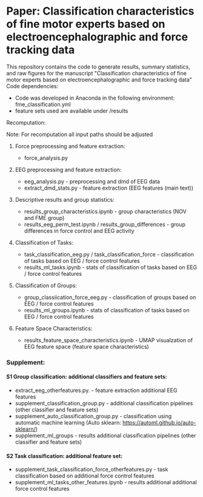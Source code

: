 
# Paper: Classification characteristics of fine motor experts based on electroencephalographic and force tracking data 

This repository contains the code to generate results, summary statistics, and raw figures for the manuscript "Classification characteristics of fine motor experts based on electroencephalographic and force tracking data"\
Code dependencies:

- Code was developed in Anaconda in the following environment: fme_classification.yml
- feature sets used are available under /results

Recomputation: 

Note: For recomputation all input paths should be adjusted 

1. Force preprocessing and feature extraction: 
    - force_analysis.py  

2. EEG preprocessing and feature extraction: 
    - eeg_analysis.py - preprocessing and dmd of EEG data
    - extract_dmd_stats.py - feature extraction (EEG features (main text))

3. Descriptive results and group statistics: 
    - results_group_characteristics.ipynb - group characteristics (NOV and FME group)
    - results_eeg_perm_test.ipynb / results_group_differences -  group differences in force control and EEG activity

4. Classification of Tasks: 
    - task_classification_eeg.py / task_classification_force - classification of tasks based on EEG / force control features
    - results_ml_tasks.ipynb - stats of classification of tasks based on EEG / force control features

5. Classification of Groups: 
    - group_classiication_force_eeg.py - classification of groups based on EEG / force control features
    - results_ml_groups.ipynb - stats of classification of tasks based on EEG / force control features

6. Feature Space Characteristics:
    - results_feature_space_characteristics.ipynb - UMAP visualzation of EEG feature space (feature space characteristics) 

### Supplement: 

#### S1 Group classification: additional classifiers and feature sets: 
- extract_eeg_otherfeatures.py. - feature extraction additional EEG features
- supplement_classification_group.py - additional classification pipelines (other classifier and feature sets)
- supplement_auto_classification_group.py - classification using automatic machine learning (Auto sklearn: https://automl.github.io/auto-sklearn/)
- supplement_ml_groups - results additional classification pipelines (other classifier and feature sets)

#### S2 Task classification: additional feature set:
- supplement_task_classification_force_otherfeatures.py - task classification based on additional force control features
- supplement_ml_tasks_other_features.ipynb - results additional additional force control features
